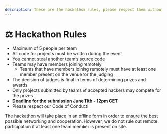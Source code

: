 ```yaml
---
description: These are the hackathon rules, please respect them without exception.
---
```


# ⚖ Hackathon Rules

* Maximum of 5 people per team
* All code for projects must be written during the event
* You cannot steal another team’s source code
* Teams may have members joining remotely
  * Teams that have members joining remotely must have at least one member present on the venue for the judging
* The decision of judges is final in terms of determining prizes and awards
* Only projects submitted by teams of accepted hackers may compete for the prizes
* **Deadline for the submission June 11th - 12pm CET**
* Please respect our Code of Conduct!

The hackathon will take place in an offline form in order to ensure the best possible networking and cooperation. However, we do not rule out remote participation if at least one team member is present on site.&#x20;
